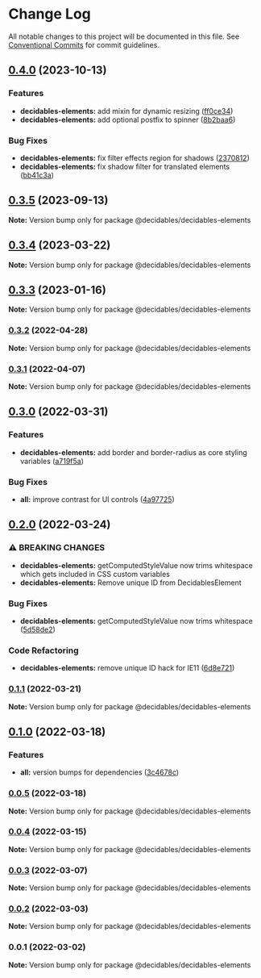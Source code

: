 # Change Log

All notable changes to this project will be documented in this file.
See [Conventional Commits](https://conventionalcommits.org) for commit guidelines.

## [0.4.0](https://github.com/decidables/decidables/compare/@decidables/decidables-elements@0.3.5...@decidables/decidables-elements@0.4.0) (2023-10-13)


### Features

* **decidables-elements:** add mixin for dynamic resizing ([ff0ce34](https://github.com/decidables/decidables/commit/ff0ce340ade96afa2042424e124959c17f5d7dd3))
* **decidables-elements:** add optional postfix to spinner ([8b2baa6](https://github.com/decidables/decidables/commit/8b2baa64dea2a11085451d5085c6a4077743624a))


### Bug Fixes

* **decidables-elements:** fix filter effects region for shadows ([2370812](https://github.com/decidables/decidables/commit/237081206211e6aa0f22fb375a1e986695d030ff))
* **decidables-elements:** fix shadow filter for translated elements ([bb41c3a](https://github.com/decidables/decidables/commit/bb41c3a46acaa5c6a4448e358f2fef5f144c0a06))



## [0.3.5](https://github.com/decidables/decidables/compare/@decidables/decidables-elements@0.3.4...@decidables/decidables-elements@0.3.5) (2023-09-13)

**Note:** Version bump only for package @decidables/decidables-elements





## [0.3.4](https://github.com/decidables/decidables/compare/@decidables/decidables-elements@0.3.3...@decidables/decidables-elements@0.3.4) (2023-03-22)

**Note:** Version bump only for package @decidables/decidables-elements





## [0.3.3](https://github.com/decidables/decidables/compare/@decidables/decidables-elements@0.3.2...@decidables/decidables-elements@0.3.3) (2023-01-16)

**Note:** Version bump only for package @decidables/decidables-elements





### [0.3.2](https://github.com/decidables/decidables/compare/@decidables/decidables-elements@0.3.1...@decidables/decidables-elements@0.3.2) (2022-04-28)

**Note:** Version bump only for package @decidables/decidables-elements





### [0.3.1](https://github.com/decidables/decidables/compare/@decidables/decidables-elements@0.3.0...@decidables/decidables-elements@0.3.1) (2022-04-07)

**Note:** Version bump only for package @decidables/decidables-elements





## [0.3.0](https://github.com/decidables/decidables/compare/@decidables/decidables-elements@0.2.0...@decidables/decidables-elements@0.3.0) (2022-03-31)


### Features

* **decidables-elements:** add border and border-radius as core styling variables ([a719f5a](https://github.com/decidables/decidables/commit/a719f5ad191dc9bd3e3ec7f41bc1156c8902f933))


### Bug Fixes

* **all:** improve contrast for UI controls ([4a97725](https://github.com/decidables/decidables/commit/4a9772558c569bf18c92c36731c6b05f9630ac2c))



## [0.2.0](https://github.com/decidables/decidables/compare/@decidables/decidables-elements@0.1.1...@decidables/decidables-elements@0.2.0) (2022-03-24)


### ⚠ BREAKING CHANGES

* **decidables-elements:** getComputedStyleValue now trims whitespace
which gets included in CSS custom variables
* **decidables-elements:** Remove unique ID from DecidablesElement

### Bug Fixes

* **decidables-elements:** getComputedStyleValue now trims whitespace ([5d58de2](https://github.com/decidables/decidables/commit/5d58de29f121bc4009d81675a9e5ae1ace3714a9))


### Code Refactoring

* **decidables-elements:** remove unique ID hack for IE11 ([6d8e721](https://github.com/decidables/decidables/commit/6d8e72119ab42a78317e7c235a50670a2aafc097))



### [0.1.1](https://github.com/decidables/decidables/compare/@decidables/decidables-elements@0.1.0...@decidables/decidables-elements@0.1.1) (2022-03-21)

**Note:** Version bump only for package @decidables/decidables-elements





## [0.1.0](https://github.com/decidables/decidables/compare/@decidables/decidables-elements@0.0.5...@decidables/decidables-elements@0.1.0) (2022-03-18)


### Features

* **all:** version bumps for dependencies ([3c4678c](https://github.com/decidables/decidables/commit/3c4678cb8753cac592feeaa646dd57b7ec622536))



### [0.0.5](https://github.com/decidables/decidables/compare/@decidables/decidables-elements@0.0.4...@decidables/decidables-elements@0.0.5) (2022-03-18)

**Note:** Version bump only for package @decidables/decidables-elements





### [0.0.4](https://github.com/decidables/decidables/compare/@decidables/decidables-elements@0.0.3...@decidables/decidables-elements@0.0.4) (2022-03-15)

**Note:** Version bump only for package @decidables/decidables-elements





### [0.0.3](https://github.com/decidables/decidables/compare/@decidables/decidables-elements@0.0.2...@decidables/decidables-elements@0.0.3) (2022-03-07)

**Note:** Version bump only for package @decidables/decidables-elements





### [0.0.2](https://github.com/decidables/decidables/compare/@decidables/decidables-elements@0.0.1...@decidables/decidables-elements@0.0.2) (2022-03-03)

**Note:** Version bump only for package @decidables/decidables-elements





### 0.0.1 (2022-03-02)

**Note:** Version bump only for package @decidables/decidables-elements
